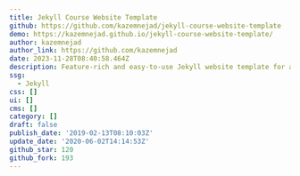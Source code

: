 ```yaml
---
title: Jekyll Course Website Template
github: https://github.com/kazemnejad/jekyll-course-website-template
demo: https://kazemnejad.github.io/jekyll-course-website-template/
author: kazemnejad
author_link: https://github.com/kazemnejad
date: 2023-11-28T08:40:58.464Z
description: Feature-rich and easy-to-use Jekyll website template for academic courses
ssg:
  - Jekyll
css: []
ui: []
cms: []
category: []
draft: false
publish_date: '2019-02-13T08:10:03Z'
update_date: '2020-06-02T14:14:53Z'
github_star: 120
github_fork: 193
---
```

